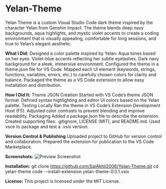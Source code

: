 # Yelan-Theme
Yelan Theme is a custom Visual Studio Code dark theme inspired by the character Yelan from Genshin Impact.
The theme blends deep navy backgrounds, aqua highlights, and mystic violet accents to create a coding environment that is visually appealing, comfortable for long sessions, and true to Yelan’s elegant aesthetic.

**What I Did:**
Designed a color palette inspired by Yelan:
Aqua tones based on her eyes.
Violet-blue accents reflecting her subtle eyelashes.
Dark navy background for a sleek, immersive environment.
Configured the theme in a theme.json file for VS Code.
Mapped each UI element (keywords, strings, functions, variables, errors, etc.) to carefully chosen colors for clarity and balance.
Packaged the theme as a VS Code extension to allow easy installation and distribution.

**How I Did It:**
Theme JSON Creation
Started with VS Code’s theme JSON format.
Defined syntax highlighting and editor UI colors based on the Yelan palette.
Testing Locally
Ran the theme in VS Code’s Extension Development Host (F5).
Adjusted color contrasts to prevent blending and improve readability.
Packaging
Added a package.json file to describe the extension.
Created supporting files: .gitignore, LICENSE (MIT), and README.md.
Used vsce to package and test a .vsix version.

**Version Control & Publishing**
Uploaded project to GitHub for version control and collaboration.
Prepared the extension for publication to the VS Code Marketplace.

**Screenshots:**
![Preview Screenshot]()

**Installation:**
git clone https://github.com/SaiAkhil2006/Yelan-Theme.git
cd yelan-theme
code --install-extension yelan-theme-0.0.1.vsix

**License:**
This project is licensed under the MIT License.
